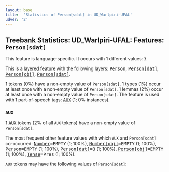 ```yaml
---
layout: base
title:  'Statistics of Person[sdat] in UD_Warlpiri-UFAL'
udver: '2'
---
```


## Treebank Statistics: UD_Warlpiri-UFAL: Features: `Person[sdat]`

This feature is language-specific.
It occurs with 1 different values: `3`.

This is a <a href="../../u/overview/feat-layers.html">layered feature</a> with the following layers: <tt><a href="wbp_ufal-feat-Person.html">Person</a></tt>, <tt><a href="wbp_ufal-feat-Person-dat.html">Person[dat]</a></tt>, <tt><a href="wbp_ufal-feat-Person-obj.html">Person[obj]</a></tt>, <tt><a href="wbp_ufal-feat-Person-sdat.html">Person[sdat]</a></tt>.

1 tokens (0%) have a non-empty value of `Person[sdat]`.
1 types (1%) occur at least once with a non-empty value of `Person[sdat]`.
1 lemmas (2%) occur at least once with a non-empty value of `Person[sdat]`.
The feature is used with 1 part-of-speech tags: <tt><a href="wbp_ufal-pos-AUX.html">AUX</a></tt> (1; 0% instances).

### `AUX`

1 <tt><a href="wbp_ufal-pos-AUX.html">AUX</a></tt> tokens (2% of all `AUX` tokens) have a non-empty value of `Person[sdat]`.

The most frequent other feature values with which `AUX` and `Person[sdat]` co-occurred: <tt><a href="wbp_ufal-feat-Number.html">Number</a></tt><tt>=EMPTY</tt> (1; 100%), <tt><a href="wbp_ufal-feat-Number-obj.html">Number[obj]</a></tt><tt>=EMPTY</tt> (1; 100%), <tt><a href="wbp_ufal-feat-Person.html">Person</a></tt><tt>=EMPTY</tt> (1; 100%), <tt><a href="wbp_ufal-feat-Person-dat.html">Person[dat]</a></tt><tt>=3</tt> (1; 100%), <tt><a href="wbp_ufal-feat-Person-obj.html">Person[obj]</a></tt><tt>=EMPTY</tt> (1; 100%), <tt><a href="wbp_ufal-feat-Tense.html">Tense</a></tt><tt>=Pres</tt> (1; 100%).

`AUX` tokens may have the following values of `Person[sdat]`:



